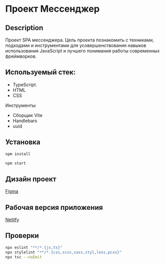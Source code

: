 # Проект Мессенджер

## Description

Проект SPA мессенджера. Цель проекта познакомить с техниками, подходами и инструментами для усовершенствования
навыков использования JavaScript и лучшего понимания работы современных фреймворков.

## Используемый стек:
- TypeScript.
- HTML
- CSS

Инструменты:

- Сборщик Vite
- Handlebars
- uuid

## Установка

```sh
npm install
```

```sh
npm start
```

## Дизайн проект

[Figma](https://www.figma.com/design/ZZpUuUN0zZj43zJEPCP6NI/Chat_practicum?node-id=0-1&t=CrhgzzIhlDn2ymcC-1)

## Рабочая версия приложения

[Netlify](https://dashing-melba-31755a.netlify.app/)

## Проверки

```sh
npx eslint "**/*.{js,ts}"
npx stylelint "**/*.{css,scss,sass,styl,less,pcss}"
npx tsc --noEmit
```


